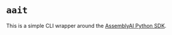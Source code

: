 # `aait`

This is a simple CLI wrapper around the [AssemblyAI Python SDK].

[AssemblyAI Python SDK]: https://github.com/AssemblyAI/assemblyai-python-sdk
